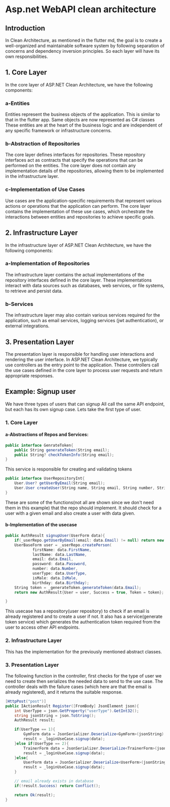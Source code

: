 # Asp.net WebAPI clean architecture

## Introduction

In Clean Architecture, as mentioned in the flutter md, the goal is to create a well-organized and maintainable software system by following separation of concerns and dependency inversion principles. So each layer will have its own responsibilities.

## 1. Core Layer

In the core layer of ASP.NET Clean Architecture, we have the following components:

### a-Entities

Entities represent the business objects of the application. This is similar to that in the flutter app. Same objects are now represented as C# classes
These entities are at the heart of the business logic and are independent of any specific framework or infrastructure concerns.

### b-Abstraction of Repositories

The core layer defines interfaces for repositories. These repository interfaces act as contracts that specify the operations that can be performed on the entities. The core layer does not contain any implementation details of the repositories, allowing them to be implemented in the infrastructure layer.

### c-Implementation of Use Cases

Use cases are the application-specific requirements that represent various actions or operations that the application can perform. The core layer contains the implementation of these use cases, which orchestrate the interactions between entities and repositories to achieve specific goals.

## 2. Infrastructure Layer

In the infrastructure layer of ASP.NET Clean Architecture, we have the following components:

### a-Implementation of Repositories

The infrastructure layer contains the actual implementations of the repository interfaces defined in the core layer. These implementations interact with data sources such as databases, web services, or file systems, to retrieve and persist data.

### b-Services

The infrastructure layer may also contain various services required for the application, such as email services, logging services (jwt authentication), or external integrations.

## 3. Presentation Layer

The presentation layer is responsible for handling user interactions and rendering the user interface. In ASP.NET Clean Architecture, we typically use controllers as the entry point to the application. These controllers call the use cases defined in the core layer to process user requests and return appropriate responses.


## Example: Signup user

We have three types of users that can signup
All call the same API endpoint, but each has its own signup case.
Lets take the first type of user.


### 1. Core Layer

#### a-Abstractions of Repos and Services:

``` C#
public interface GenrateToken{
    public String generateToken(String email);
    public String? checkTokenInfo(String email);
}
```

This service is responsible for creating and validating tokens

``` C#
public interface UserRepositoryInt{
    User.User? getUserByEmail(String email);
    User.User createUser(String name, String email, String number, String password, int userType);
}
```

These are some of the functions(not all are shown since we don't need them in this example) that the repo should implement.
It should check for a user with a given email and also create a user with data given.

#### b-Implementation of the usecase

``` C#
public AuthResult signupUser(UserForm data){
    if(_userRepo.getUserByEmail(email: data.Email) != null) return new AuthResult{Success = false};
    UserBaseForm user = _userRepo.createPerson(
            firstName: data.FirstName,
            lastName: data.LastName,
            email: data.Email,
            password: data.Password,
            number: data.Number,
            userType: data.UserType,
            isMale: data.IsMale,
            birthday: data.Birthday);
    String token = _generateToken.generateToken(data.Email);
    return new AuthResult{User = user, Success = true, Token = token};

}
```

This usecase has a repository(user repository) to check if an email is already registered and to create a user if not.
It also has a service(generate token service) which generates the authentication token required from the user to access
other API endpoints.


### 2. Infrastructure Layer

This has the implementation for the previously mentioned abstract classes.

### 3. Presentation Layer

The following function in the controller, first checks for the type of user we need to create then serializes the needed data to
send to the use case. The controller deals with the failure cases (which here are that the email is already registered), and it returns the suitable
response.

``` C#
[HttpPost("post")]
public IActionResult Register([FromBody] JsonElement json){
    int UserType = json.GetProperty("userType").GetInt32();
    string jsonString = json.ToString();
    AuthResult result;

    if(UserType == 1){
        GymForm data = JsonSerializer.Deserialize<GymForm>(jsonString)!;
        result = _loginUseCase.signup(data);
    }else if(UserType == 2){
        TrainerForm data = JsonSerializer.Deserialize<TrainerForm>(jsonString)!;
        result = _loginUseCase.signup(data);
    }else{
        UserForm data = JsonSerializer.Deserialize<UserForm>(jsonString)!;
        result = _loginUseCase.signup(data);
    }

    // email already exists in database
    if(!result.Success) return Conflict();

    return Ok(result);
}
```
